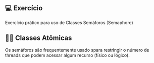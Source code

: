 ## 💻 Exercício

Exercício prático para uso de Classes Semáforos (Semaphore)

## 👨‍💻 Classes Atômicas
Os semáforos são frequentemente usado spara restringir o número de threads que podem acessar algum recurso (físico ou lógico).
